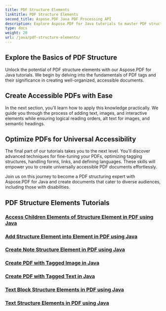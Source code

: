 ```yaml
---
title: PDF Structure Elements
linktitle: PDF Structure Elements
second_title: Aspose.PDF Java PDF Processing API
description: Explore Aspose.PDF for Java tutorials to master PDF structure elements. Create organized, accessible PDFs effortlessly.
type: docs
weight: 20
url: /java/pdf-structure-elements/
---
```


## Explore the Basics of PDF Structure

Unlock the potential of PDF structure elements with our Aspose.PDF for Java tutorials. We begin by delving into the fundamentals of PDF tags and their significance in creating well-organized, accessible documents. 

## Create Accessible PDFs with Ease

In the next section, you'll learn how to apply this knowledge practically. We guide you through the process of adding text, images, and interactive elements while ensuring logical reading orders, alt text for images, and semantic headings. 

## Optimize PDFs for Universal Accessibility

The final part of our tutorials takes you to the next level. You'll discover advanced techniques for fine-tuning your PDFs, optimizing tagging structures, handling forms, links, and defining languages. These skills will empower you to create universally accessible PDF documents effortlessly.

Join us on this journey to become a PDF structuring expert with Aspose.PDF for Java and create documents that cater to diverse audiences, including those with disabilities.
## PDF Structure Elements Tutorials
### [Access Children Elements of Structure Element in PDF using Java](./access-children-elements-of-structure-element-in-pdf-using-java/)
### [Add Structure Element into Element in PDF using Java](./add-structure-element-into-element-in-pdf-using-java/)
### [Create Note Structure Element in PDF using Java](./create-note-structure-element-in-pdf-using-java/)
### [Create PDF with Tagged Image in Java](./create-pdf-with-tagged-image-in-java/)
### [Create PDF with Tagged Text in Java](./create-pdf-with-tagged-text-in-java/)
### [Text Block Structure Elements in PDF using Java](./text-block-structure-elements-in-pdf-using-java/)
### [Text Structure Elements in PDF using Java](./text-structure-elements-in-pdf-using-java/)
